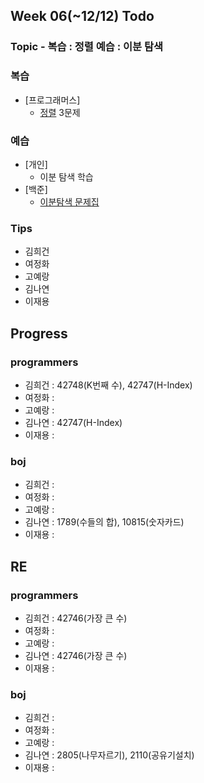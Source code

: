 
## Week 06(~12/12) Todo
### Topic - 복습 : 정렬  예습 : 이분 탐색

### 복습

- [프로그래머스]
	- [정렬](https://programmers.co.kr/learn/courses/30/parts/12198) 3문제 


### 예습

- [개인]
	- 이분 탐색 학습
- [백준]
	- [이분탐색 문제집](https://www.acmicpc.net/workbook/view/6057)



### Tips

- 김희건
- 여정화
- 고예랑
- 김나연
- 이재용



## Progress

### programmers
- 김희건 : 42748(K번째 수), 42747(H-Index)
- 여정화 :
- 고예랑 : 
- 김나연 : 42747(H-Index)
- 이재용 :


### boj
- 김희건 : 			
- 여정화 : 
- 고예랑 :
- 김나연 : 1789(수들의 합), 10815(숫자카드)
- 이재용 :



## RE

### programmers
- 김희건 : 42746(가장 큰 수)
- 여정화 :
- 고예랑 :
- 김나연 : 42746(가장 큰 수)
- 이재용 :


### boj
- 김희건 :
- 여정화 : 
- 고예랑 :
- 김나연 : 2805(나무자르기), 2110(공유기설치)
- 이재용 :









